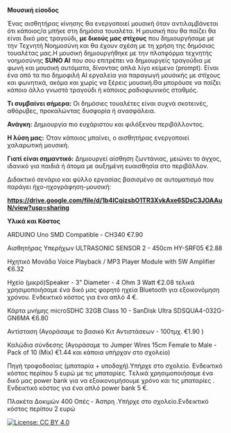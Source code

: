 **Μουσική είσοδος**

Ένας αισθητήρας κίνησης θα ενεργοποιεί μουσική όταν αντιλαμβάνεται ότι κάποιος/α μπήκε στη δημόσια τουαλέτα. Η μουσική που θα παίζει θα είναι δικό μας τραγούδι, **με δικούς μας στίχους** που δημιουργήσαμε με την Τεχνητή Νοημοσύνη και θα έχουν σχέση με τη χρήση της δημόσιας τουαλέτας μας.Η μουσική δημιουργήθηκε με την πλατφόρμα τεχνητής νοημοσύνης **SUNO AI** που σου επιτρέπει να δημιουργείς τραγούδια με φωνή και μουσική αυτόματα, δίνοντας απλά λίγο κείμενο (prompt). Είναι ένα από τα πιο δημοφιλή AI εργαλεία για παραγωγή μουσικής με στίχους και φωνητικά, ακόμα και χωρίς να ξέρεις μουσική.Θα μπορόυσε να παίζει κάποιο άλλο γνωστό τραγούδι ή κάποιος ραδιοφωνικός σταθμός.

**Τι συμβαίνει σήμερα:** Οι δημόσιες τουαλέτες είναι συχνά σκοτεινές, αθόρυβες, προκαλώντας δυσφορία ή ανασφάλεια.

**Ανάγκη:** Δημιουργία πιο ευχάριστου και φιλόξενου περιβάλλοντος.

**Η λύση μας:** Όταν κάποιος μπαίνει, ο αισθητήρας ενεργοποιεί χαλαρωτική μουσική.

**Γιατί είναι σημαντικό:** Δημιουργεί αίσθηση ζωντάνιας, μειώνει το άγχος, ιδανικό για παιδιά ή άτομα με αυξημένη ευαισθησία στο περιβάλλον.

Διδακτικό σενάριο και φύλλο εργασίας βασισμένο σε αυτοματισμό που παράγει ήχο-ηχογράφηση-μουσική:

**https://drive.google.com/file/d/1b4ICqizsbO1TR3XvkAxe6SDsC3JOAAuN/view?usp=sharing**

**Υλικά και Κόστος**

ARDUINO Uno SMD Compatible - CH340  €7.90

Αισθητήρας Υπερήχων ULTRASONIC SENSOR 2 - 450cm HY-SRF05  €2.88

Ηχητικό Μονάδα Voice Playback / MP3 Player Module with 5W Amplifier €6.32

Ηχείο (μικρό)Speaker - 3" Diameter - 4 Ohm 3 Watt €2.08 τελικά χρησιμοποιήσαμε ένα δικό μας φορητό ηχεία Bluetooth για εξοικονόμηση χρόνου. Ενδεικτικό κόστος για ένα απλό 4 €.

Κάρτα μνήμης microSDHC 32GB Class 10 - SanDisk Ultra SDSQUA4-032G-GN6MA €6.80

Αντίσταση (Αγοράσαμε το βασικό  Κιτ Αντιστάσεων - 100τμχ.  €1.90 )

Καλώδια σύνδεσης (Αγοράσαμε το Jumper Wires 15cm Female to Male - Pack of 10 (Mix) €1.44 και κάποια υπήρχαν στο σχολείο)

Πηγή τροφοδοσίας (μπαταρία + υποδοχή).Υπήρχε στο σχολείο. Ενδεικτικό κόστος περίπου 5 ευρώ με τις μπαταρίες. Tελικά χρησιμοποιήσαμε ένα δικό μας power bank για να εξοικονομήσουμε  χρόνο και τις μπαταρίες . Ενδεικτικό κόστος για ένα απλό power bank 5 €.

Πλακέτα Δοκιμών 400 Οπές - Άσπρη .Υπήρχε στο σχολείο.Ενδεικτικό κόστος περίπου 2 ευρώ
 
[![License: CC BY 4.0](https://img.shields.io/badge/License-CC%20BY%204.0-lightgrey.svg)](https://creativecommons.org/licenses/by/4.0/)
